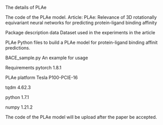 The details of PLAe

The code of the PLAe model. Article: PLAe: Relevance of 3D rotationally equivariant neural networks for predicting protein-ligand binding affinity

Package description data Dataset used in the experiments in the article

PLAe Python files to build a PLAe model for protein-ligand binding affinit predictions.

BACE_sample.py An example for usage

Requirements pytorch 1.8.1

PLAe platform Tesla P100-PCIE-16

tqdm 4.62.3

python 1.7.1

numpy 1.21.2

The code of the PLAe model will be upload after the paper be accepted.
